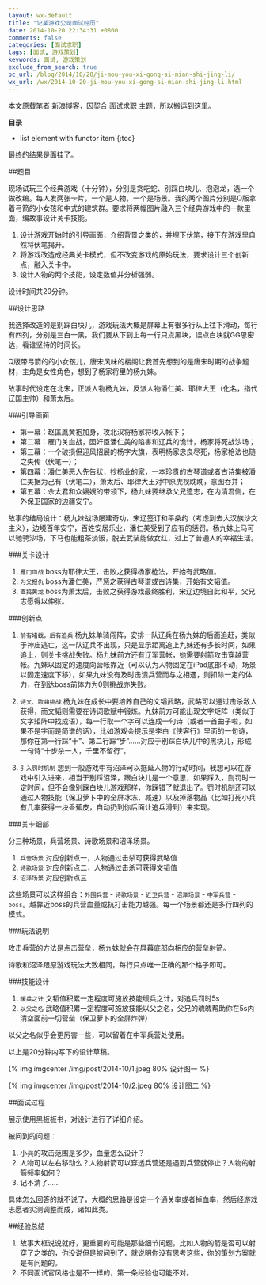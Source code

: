 ```yaml
---
layout: wx-default
title: "记某游戏公司面试经历"
date: 2014-10-20 22:34:31 +0800
comments: false
categories: [面试求职]
tags: [面试, 游戏策划]
keywords: 面试, 游戏策划
exclude_from_search: true
pc_url: /blog/2014/10/20/ji-mou-you-xi-gong-si-mian-shi-jing-li/
wx_url: /wx/2014-10-20-ji-mou-you-xi-gong-si-mian-shi-jing-li.html
---
```


本文原载笔者 [新浪博客](http://blog.sina.com.cn/s/blog_64ac3ab10102v40l.html)，因契合 [面试求职](/category/%E9%9D%A2%E8%AF%95%E6%B1%82%E8%81%8C/) 主题，所以搬运到这里。

__目录__

* list element with functor item
{:toc}

<!-- excerpt start -->
最终的结果是面挂了。

##题目

现场试玩三个经典游戏（十分钟），分别是贪吃蛇、别踩白块儿、泡泡龙，选一个做改编。每人发两张卡片，一个是人物，一个是场景。我的两个图片分别是Q版拿着弓箭的小女孩和中式的建筑群。要求将两幅图片融入三个经典游戏中的一款里面，编故事设计关卡技能。

1. 设计游戏开始时的引导画面，介绍背景之类的，并埋下伏笔，接下在游戏里自然将伏笔揭开。 
2. 将游戏改造成经典关卡模式，但不改变游戏的原始玩法，要求设计三个创新点，融入关卡中。
3. 设计人物的两个技能，设定数值并分析强弱。

设计时间共20分钟。

##设计思路

我选择改造的是别踩白块儿，游戏玩法大概是屏幕上有很多行从上往下滑动，每行有四列，分别是三白一黑，我们要从下到上每一行只点黑块，误点白块就GG思密达，看谁坚持的时间长。

Q版带弓箭的的小女孩儿，唐宋风味的楼阁让我首先想到的是唐宋时期的战争题材，主角是女性角色，想到了杨家将里的杨九妹。

故事时代设定在北宋，正派人物杨九妹，反派人物潘仁美、耶律大王（化名，指代辽国主帅）和萧太后。

<!-- excerpt end -->

###引导画面

* 第一幕：赵匡胤黄袍加身，攻北汉将杨家将收入帐下；
* 第二幕：雁门关血战，因奸臣潘仁美的陷害和辽兵的诡计，杨家将死战沙场；
* 第三幕：一个破损但迎风招展的杨字大旗，表明杨家忠良尽死，杨家枪法也随之失传（伏笔一）；
* 第四幕：潘仁美恶人先告状，抄杨业的家，一本珍贵的古琴谱或者古诗集被潘仁美据为己有（伏笔二），萧太后、耶律大王对中原虎视眈眈，意图吞并；
* 第五幕：佘太君和众嫂嫂的带领下，杨九妹要继承父兄遗志，在内清君侧，在外保卫国家的边疆安宁。

故事的结局设计：杨九妹战场屡建奇功，宋辽签订和平条约（考虑到去大汉族沙文主义），边境百年安宁，百姓安居乐业，潘仁美受到了应有的惩罚。杨九妹上马可以驰骋沙场，下马也能粗茶淡饭，脱去武装能做女红，过上了普通人的幸福生活。

###关卡设计

1. `雁门血战`  boss为耶律大王，击败之获得杨家枪法，开始有武略值。
2. `为父报仇`  boss为潘仁美，严惩之获得古琴谱或古诗集，开始有文韬值。
3. `直捣黄龙`  boss为萧太后，击败之获得游戏最终胜利，宋辽边境自此和平，父兄志愿得以伸张。

###创新点

1. `前有堵截，后有追兵`  杨九妹单骑闯阵，安排一队辽兵在杨九妹的后面追赶，类似于神庙逃亡，这一队辽兵不出现，只是显示距离追上九妹还有多长时间，如果追上，则关卡挑战失败。杨九妹前方还有辽军营帐，她需要射箭攻击穿越营帐。九妹以固定的速度向营帐靠近（可以认为人物固定在iPad底部不动，场景以固定速度下移），如果九妹没有及时击溃兵营而与之相遇，则扣除一定的体力，在到达boss前体力为0则挑战亦失败。

2. `诗文、歌曲挑战`  杨九妹在成长中要培养自己的文韬武略，武略可以通过击杀敌人获得，而文韬则需要在诗词歌赋中锻炼。九妹前方可能出现文字矩阵（类似于文字矩阵中找成语），每一行取一个字可以连成一句诗（或者一首曲子啦，如果不是字而是简谱的话），比如游戏会提示是李白《侠客行》里面的一句诗，那你在第一行踩“十”、第二行踩“步”……对应于别踩白块儿中的黑块儿，形成一句诗“十步杀一人，千里不留行”。

3. `引入罚时机制`  想到一般游戏中有沼泽可以拖延人物的行动时间，我想可以在游戏中引入进来，相当于别踩沼泽，跟白块儿是一个意思，如果踩入，则罚时一定时间，但不会像别踩白块儿游戏那样，你踩错了就退出了。罚时机制还可以通过人物技能（保卫萝卜中的全屏冰冻、减速）以及掉落物品（比如打死小兵有几率获得一块香蕉皮，自动扔到你后面让追兵滑到）来实现。

###关卡细部

分三种场景，兵营场景、诗歌场景和沼泽场景。

1. `兵营场景`  对应创新点一，人物通过击杀可获得武略值
2. `诗歌场景`  对应创新点二，人物通过击杀可获得文韬值
3. `沼泽场景`  对应创新点三

这些场景可以这样组合：`外围兵营` - `诗歌场景` - `近卫兵营` - `沼泽场景` - `中军兵营` - `boss`。越靠近boss的兵营血量或抗打击能力越强。每一个场景都还是多行四列的模式。

###玩法说明

攻击兵营的方法是点击营垒，杨九妹就会在屏幕底部向相应的营垒射箭。

诗歌和沼泽跟原游戏玩法大致相同，每行只点唯一正确的那个格子即可。

###技能设计

1. `缓兵之计`  文韬值积累一定程度可施放技能缓兵之计，对追兵罚时5s
2. `以父之名`  武略值积累一定程度可施放技能以父之名，父兄的魂魄帮助你在5s内清空面前一切营垒（保卫萝卜的全屏炸弹）

以父之名似乎会更厉害一些，可以留着在中军兵营处使用。

以上是20分钟内写下的设计草稿。

{% img imgcenter /img/post/2014-10/1.jpeg 80% 设计图一 %}

{% img imgcenter /img/post/2014-10/2.jpeg 80% 设计图二 %}

##面试过程

展示使用黑板板书，对设计进行了详细介绍。

被问到的问题：

1. 小兵的攻击范围是多少，血量怎么设计？
2. 人物可以左右移动么？人物射箭可以穿透兵营还是遇到兵营就停止？人物的射箭频率如何？
3. 记不清了……

具体怎么回答的就不说了，大概的思路是设定一个通关率或者掉血率，然后经游戏志愿者实测调整而成，诸如此类。

##经验总结

1. 故事大框说说就好，更重要的可能是那些细节问题，比如人物的箭是否可以射穿了之类的，你没说但是被问到了，就说明你没有思考这些，你的策划方案就是有问题的。
2. 不同面试官风格也是不一样的，第一条经验也可能不对。